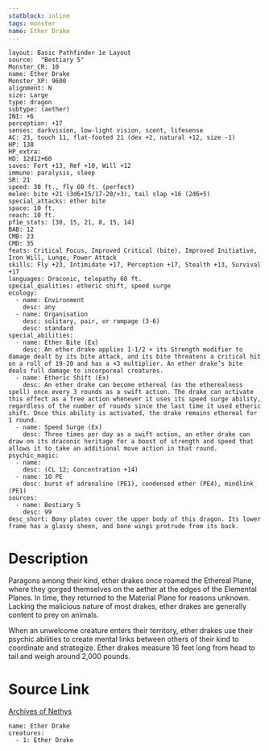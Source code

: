 ```yaml
---
statblock: inline
tags: monster
name: Ether Drake
---
```

```statblock
layout: Basic Pathfinder 1e Layout
source:  "Bestiary 5"
Monster_CR: 10
name: Ether Drake
Monster_XP: 9600
alignment: N
size: Large
type: dragon
subtype: (aether)
INI: +6
perception: +17
senses: darkvision, low-light vision, scent, lifesense
AC: 23, touch 11, flat-footed 21 (dex +2, natural +12, size -1)
HP: 138
HP_extra: 
HD: 12d12+60
saves: Fort +13, Ref +10, Will +12
immune: paralysis, sleep
SR: 21
speed: 30 ft., fly 60 ft. (perfect)
melee: bite +21 (3d6+15/17-20/×3), tail slap +16 (2d6+5)
special_attacks: ether bite
space: 10 ft.
reach: 10 ft.
pf1e_stats: [30, 15, 21, 8, 15, 14]
BAB: 12
CMB: 23
CMD: 35
feats: Critical Focus, Improved Critical (bite), Improved Initiative, Iron Will, Lunge, Power Attack
skills: Fly +23, Intimidate +17, Perception +17, Stealth +13, Survival +17
languages: Draconic, telepathy 60 ft.
special_qualities: etheric shift, speed surge
ecology:
  - name: Environment
    desc: any
  - name: Organisation
    desc: solitary, pair, or rampage (3-6)
    desc: standard
special_abilities:
  - name: Ether Bite (Ex)
    desc: An ether drake applies 1-1/2 × its Strength modifier to damage dealt by its bite attack, and its bite threatens a critical hit on a roll of 19-20 and has a ×3 multiplier. An ether drake’s bite deals full damage to incorporeal creatures.
  - name: Etheric Shift (Ex)
    desc: An ether drake can become ethereal (as the etherealness spell) once every 3 rounds as a swift action. The drake can activate this effect as a free action whenever it uses its speed surge ability, regardless of the number of rounds since the last time it used etheric shift. Once this ability is activated, the drake remains ethereal for 1 round.
  - name: Speed Surge (Ex)
    desc: Three times per day as a swift action, an ether drake can draw on its draconic heritage for a boost of strength and speed that allows it to take an additional move action in that round.
psychic_magic:
  - name:
    desc: (CL 12; Concentration +14)
  - name: 10 PE
    desc: burst of adrenaline (PE1), condensed ether (PE4), mindlink (PE1)
sources:
  - name: Bestiary 5
    desc: 99
desc_short: Bony plates cover the upper body of this dragon. Its lower frame has a glassy sheen, and bone wings protrude from its back.
```
# Description
Paragons among their kind, ether drakes once roamed the Ethereal Plane, where they gorged themselves on the aether at the edges of the Elemental Planes. In time, they returned to the Material Plane for reasons unknown. Lacking the malicious nature of most drakes, ether drakes are generally content to prey on animals.

When an unwelcome creature enters their territory, ether drakes use their psychic abilities to create mental links between others of their kind to coordinate and strategize. Ether drakes measure 16 feet long from head to tail and weigh around 2,000 pounds.
# Source Link
[Archives of Nethys](https://aonprd.com/MonsterDisplay.aspx?ItemName=Ether%20Drake)
```encounter-table
name: Ether Drake
creatures:
  - 1: Ether Drake
```
